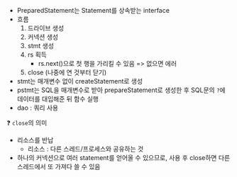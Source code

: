 - PreparedStatement는 Statement를 상속받는 interface
- 흐름
  1. 드라이브 생성
  2. 커넥션 생성
  3. stmt 생성
  4. rs 획득
     - rs.next()으로 첫 행을 가리킬 수 있음 => 없으면 에러
  5. close (나중에 연 것부터 닫기)
- stmt는 매개변수 없이 createStatement로 생성
- pstmt는 SQL을 매개변수로 받아 prepareStatement로 생성한 후 SQL문의 `?`에 데이터를 대입해준 뒤 함수 실행
- dao : 쿼리 사용



:question: `close`의 의미

- 리소스를 반납
  - 리소스 : 다른 스레드/프로세스와 공유하는 것
- 하나의 커넥션으로 여러 statement를 얻어올 수 있으므로, 사용 후 close하면 다른 스레드에서 또 가져다 쓸 수 있음